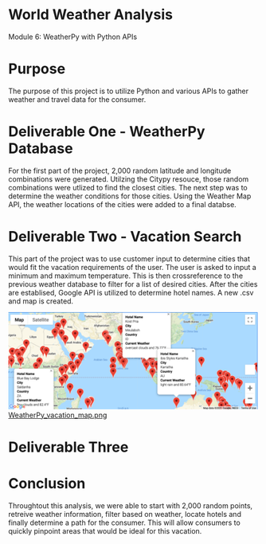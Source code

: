 # World Weather Analysis
Module 6: WeatherPy with Python APIs

# Purpose
The purpose of this project is to utilize Python and various APIs to gather weather and travel data for the consumer.

# Deliverable One - WeatherPy Database
For the first part of the project, 2,000 random latitude and longitude combinations were generated.     Utilzing the Citypy resouce, those random combinations were utlized to find the closest cities.   The next step was to determine the weather conditions for those cities.    Using the Weather Map API, the weather locations of the cities were added to a final databse.   

# Deliverable Two - Vacation Search
This part of the project was to use customer input to determine cities that would fit the vacation requirements of the user.     The user is asked to input a minimum and maximum temperature.   This is then crossreference to the previous weather database to filter for a list of desired cities.    After the cities are establised, Google API is utilized to determine hotel names.     A new .csv and map is created.   

<img src="/Vacation_Search/WeatherPy_vacation_map.png" width="600"> [WeatherPy_vacation_map.png](/Vacation_Search/WeatherPy_vacation_map.png)


# Deliverable Three

# Conclusion
Throughtout this analysis, we were able to start with 2,000 random points, retreive weather information, filter based on weather, locate hotels and finally determine a path for the consumer.    This will allow consumers to quickly pinpoint areas that would be ideal for this vacation.

